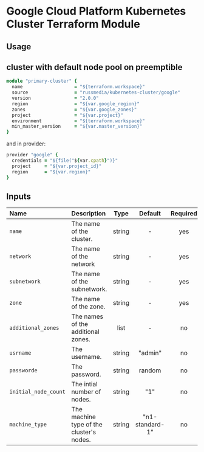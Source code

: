
# Google Cloud Platform Kubernetes Cluster Terraform Module

## Usage
## cluster with default node pool on preemptible

```ruby
module "primary-cluster" {
  name                   = "${terraform.workspace}"
  source                 = "russmedia/kubernetes-cluster/google"
  version                = "2.0.0"
  region                 = "${var.google_region}"
  zones                  = "${var.google_zones}"
  project                = "${var.project}"
  environment            = "${terraform.workspace}" 
  min_master_version     = "${var.master_version}"
}
```  
and in provider:

```ruby
provider "google" {
  credentials = "${file("${var.cpath}")}"
  project     = "${var.project_id}"
  region      = "${var.region}"
}
```

## Inputs

| Name                  | Description                                         |  Type  | Default | Required |
|:----------------------|:----------------------------------------------------|:------:|:-------:|:--------:|
| `name`                | The name of the cluster.                            | string |    -           |  yes   |
| `network`             | The name of the network                             | string |    -           |  yes   |
| `subnetwork`          | The name of the subnetwork.                         | string |    -           |  yes   |
| `zone`                | The name of the zone.                               | string |    -           |  yes   |
| `additional_zones`    | The names of the additional zones.                  | list   |    -           |  no    |
| `usrname`             | The username.                                       | string | "admin"        |  no    |	
| `passworde`	        | The password.	                                      | string | random         |  no    |
| `initial_node_count`	| The intial number of nodes.                         | string | "1"	        |  no    |
| `machine_type`	    | The machine type of the cluster's nodes.	          |string  |"n1-standard-1" |  no    |